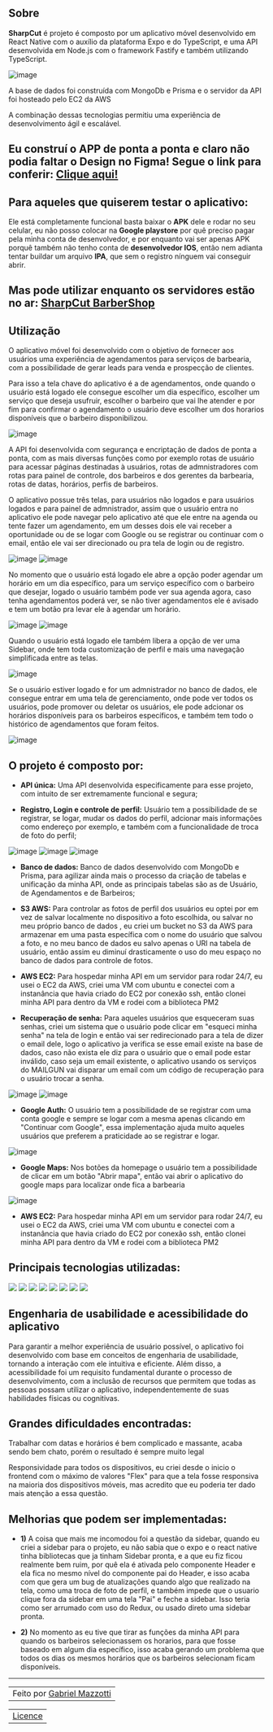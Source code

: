 ## Sobre

**SharpCut** é projeto é composto por um aplicativo móvel desenvolvido em React Native com o auxílio da plataforma Expo e do TypeScript, e uma API desenvolvida em Node.js com o framework Fastify e também utilizando TypeScript. 

![image](https://user-images.githubusercontent.com/70278577/232252768-55011811-e908-4cac-afc7-891614a68a03.png)

A base de dados foi construída com MongoDb e Prisma e o servidor da API foi hosteado pelo EC2 da AWS

A combinação dessas tecnologias permitiu uma experiência de desenvolvimento ágil e escalável.

## Eu construí o APP de ponta a ponta e claro não podia faltar o Design no Figma! Segue o link para conferir: <a href="https://www.figma.com/file/dQGgpP6ZoErJ4U79iMfNvM/SharpCut-Mobile-Design?node-id=0%3A1&t=VY0GwgB6jG8K4XmQ-1" >Clique aqui!</a>

## Para aqueles que quiserem testar o aplicativo:

Ele está completamente funcional basta baixar o **APK** dele e rodar no seu celular, eu não posso colocar na **Google playstore** por quê preciso pagar pela minha conta de desenvolvedor, e por enquanto vai ser apenas APK porquê também não tenho conta de **desenvolvedor IOS**, então nem adianta tentar buildar um arquivo **IPA**, que sem o registro nínguem vai conseguir abrir.

## Mas pode utilizar enquanto os servidores estão no ar: <a href="https://expo.dev/artifacts/eas/nbGTtnkofYjtCdUHoVdRAu.apk" >SharpCut BarberShop</a>

## Utilização

O aplicativo móvel foi desenvolvido com o objetivo de fornecer aos usuários uma experiência de agendamentos para serviços de barbearia, com a possibilidade de gerar leads para venda e prospecção de clientes.

Para isso a tela chave do aplicativo é a de agendamentos, onde quando o usuário está logado ele consegue escolher um dia específico, escolher um serviço que deseja usufruir, escolher o barbeiro que vai lhe atender e por fim para confirmar o agendamento o usuário deve escolher um dos horarios disponíveis que o barbeiro disponibilizou.

![image](https://user-images.githubusercontent.com/70278577/232252900-59ca31eb-7337-488e-a2d2-448285f4ac0f.png)


A API foi desenvolvida com segurança e encriptação de dados de ponta a ponta, com as mais diversas funções como por exemplo rotas de usuário para acessar páginas destinadas à usuários, rotas de admnistradores com rotas para painel de controle, dos barbeiros e dos gerentes da barbearia, rotas de datas, horários, perfis de barbeiros.

O aplicativo possue três telas, para usuários não logados e para usuários logados e para painel de admnistrador, assim que o usuário entra no aplicativo ele pode navegar pelo aplicativo até que ele entre na agenda ou tente fazer um agendamento, em um desses dois ele vai receber a oportunidade ou de se logar com Google ou se registrar ou continuar com o email, então ele vai ser direcionado ou pra tela de login ou de registro.

![image](https://user-images.githubusercontent.com/70278577/232252986-7e12b77c-4feb-4bda-8c5e-3853291bc2bb.png)
![image](https://user-images.githubusercontent.com/70278577/232252996-f4831451-1ba1-480d-94f5-b6593a05a74d.png)

No momento que o usuário está logado ele abre a opção poder agendar um horário em um dia específico, para um serviço específico com o barbeiro que desejar, logado o usuário também pode ver sua agenda agora, caso tenha agendamentos poderá ver, se não tiver agendamentos ele é avisado e tem um botão pra levar ele à agendar um horário.

![image](https://user-images.githubusercontent.com/70278577/232253207-92bd8fec-ffb2-46b5-ad0e-a598cd8a4207.png)
![image](https://user-images.githubusercontent.com/70278577/232253218-980910eb-3703-467b-8785-a41d8c4c661a.png)

Quando o usuário está logado ele também libera a opção de ver uma Sidebar, onde tem toda customização de perfil e mais uma navegação simplificada entre as telas.

![image](https://user-images.githubusercontent.com/70278577/232253233-21279dbd-c89e-4021-95f4-cd50448251a3.png)

Se o usuário estiver logado e for um admnistrador no banco de dados, ele consegue entrar em uma tela de gerenciamento, onde pode ver todos os usuários, pode promover ou deletar os usuários, ele pode adcionar os horários disponíveis para os barbeiros específicos, e também tem todo o histórico de agendamentos que foram feitos.

![image](https://user-images.githubusercontent.com/70278577/232253243-66f2062c-d12e-4103-9986-8ddcaece9410.png)

## O projeto é composto por:

- **API única:** Uma API desenvolvida especificamente para esse projeto, com intuito de ser extremamente funcional e segura;

- **Registro, Login e controle de perfil:** Usuário tem a possibilidade de se registrar, se logar, mudar os dados do perfil, adcionar mais informações como endereço por exemplo, e também com a funcionalidade de troca de foto do perfil;

![image](https://user-images.githubusercontent.com/70278577/232253565-19e4a1aa-9ebb-4ead-9a74-6778fe4eb59d.png)
![image](https://user-images.githubusercontent.com/70278577/232253574-8c9a8101-aa16-4591-a7bf-597147aa5f75.png)
![image](https://user-images.githubusercontent.com/70278577/232253587-f4ede9a5-2d29-4de7-8c6d-94e8cf27778d.png)


- **Banco de dados:** Banco de dados desenvolvido com MongoDb e Prisma, para agilizar ainda mais o processo da criação de tabelas e unificação da minha API, onde as principais tabelas são as de Usuário, de Agendamentos e de Barbeiros;

- **S3 AWS:** Para controlar as fotos de perfil dos usuários eu optei por em vez de salvar localmente no dispositivo a foto escolhida, ou salvar no meu próprio banco de dados , eu criei um bucket no S3 da AWS para armazenar em uma pasta específica com o nome do usuário que salvou a foto, e no meu banco de dados eu salvo apenas o URI na tabela de usuário, então assim eu diminuí drasticamente o uso do meu espaço no banco de dados para controle de fotos.

- **AWS EC2:** Para hospedar minha API em um servidor para rodar 24/7, eu usei o EC2 da AWS, criei uma VM com ubuntu e conectei com a instanância que havia criado do EC2 por conexão ssh, então clonei minha API para dentro da VM e rodei com a biblioteca PM2

- **Recuperação de senha:** Para aqueles usuários que esqueceram suas senhas, criei um sistema que o usuário pode clicar em "esqueci minha senha" na tela de login e então vai ser redirecionado para a tela de dizer o email dele, logo o aplicativo ja verifica se esse email existe na base de dados, caso não exista ele diz para o usuário que o email pode estar inválido, caso seja um email existente, o aplicativo usando os serviços do MAILGUN vai disparar um email com um código de recuperação para o usuário trocar a senha.

![image](https://user-images.githubusercontent.com/70278577/232253739-c20a0d42-e03e-476d-bbe1-71e59971fbd9.png)
![image](https://user-images.githubusercontent.com/70278577/232253745-e12342c6-3556-40a6-aee8-1fb1bb3fe417.png)

- **Google Auth:** O usuário tem a possibilidade de se registrar com uma conta google e sempre se logar com a mesma apenas clicando em "Continuar com Google", essa implementação ajuda muito aqueles usuários que preferem a praticidade ao se registrar e logar.

![image](https://user-images.githubusercontent.com/70278577/232253892-69632821-c484-4e4b-b2a9-365816f01ed1.png)


- **Google Maps:** Nos botões da homepage o usuário tem a possibilidade de clicar em um botão "Abrir mapa", então vai abrir o aplicativo do google maps para localizar onde fica a barbearia

![image](https://user-images.githubusercontent.com/70278577/232253884-394b8892-5eaf-433a-88c8-f5589e5350ed.png)

- **AWS EC2:** Para hospedar minha API em um servidor para rodar 24/7, eu usei o EC2 da AWS, criei uma VM com ubuntu e conectei com a instanância que havia criado do EC2 por conexão ssh, então clonei minha API para dentro da VM e rodei com a biblioteca PM2


## Principais tecnologias utilizadas:

<div>
    <img src="https://img.shields.io/badge/TYPESCRIPT-000B1D?style=for-the-badge&logo=TYPESCRIPT&logoColor=white" />
    <img src="https://img.shields.io/badge/node.js-000B1D?style=for-the-badge&logo=node.js&logoColor=white" />
    <img src="https://img.shields.io/badge/react_native-000B1D.svg?style=for-the-badge&logo=react&logoColor=%white" /> 
    <img src="https://img.shields.io/badge/Prisma-000B1D?style=for-the-badge&logo=Prisma&logoColor=white" /> 
    <img src="https://img.shields.io/badge/MongoDB-000B1D.svg?style=for-the-badge&logo=mongodb&logoColor=white" /> 
    <img src="https://img.shields.io/badge/EXPO-000B1D.svg?style=for-the-badge&logo=expo&logoColor=white" /> 
    <img src="https://img.shields.io/badge/AWS-000B1D.svg?style=for-the-badge&logo=amazon-aws&logoColor=white" />
    <img src="https://img.shields.io/badge/GOOGLE-000B1D.svg?style=for-the-badge&logo=google&logoColor=white" /> 
  
</div>

## Engenharia de usabilidade e acessibilidade do aplicativo <br>

Para garantir a melhor experiência de usuário possível, o aplicativo foi desenvolvido com base em conceitos de engenharia de usabilidade, tornando a interação com ele intuitiva e eficiente. Além disso, a acessibilidade foi um requisito fundamental durante o processo de desenvolvimento, com a inclusão de recursos que permitem que todas as pessoas possam utilizar o aplicativo, independentemente de suas habilidades físicas ou cognitivas.

## Grandes dificuldades encontradas:

   Trabalhar com datas e horários é bem complicado e massante, acaba sendo bem chato, porém o resultado é sempre muito legal
   
   Responsividade para todos os dispositivos, eu criei desde o inicio o frontend com o máximo de valores "Flex" para que a tela fosse responsiva na maioria       dos dispositivos móveis, mas acredito que eu poderia ter dado mais atenção a essa questão.
   
## Melhorias que podem ser implementadas:

- **1)**    A coisa que mais me incomodou foi a questão da sidebar, quando eu criei a sidebar para o projeto, eu não sabia que o expo e o react native tinha     bibliotecas que ja tinham Sidebar pronta, e a que eu fiz ficou realmente bem ruim, por quê ela é ativada pelo componente Header e ela fica no mesmo nível do componente pai do Header, e isso acaba com que gera um bug de atualizações quando algo que realizado na tela, como uma troca de foto de perfil, e também impede que o usuario clique fora da sidebar em uma tela "Pai" e feche a sidebar. Isso teria como ser arrumado com uso do Redux, ou usado direto uma sidebar pronta.

- **2)**    No momento as eu tive que tirar as funções da minha API para quando os barbeiros selecionassem os horarios, para que fosse baseado em algum dia específico, isso acaba gerando um problema que todos os dias os mesmos horários que os barbeiros selecionam ficam disponíveis.

---

<table>
    <td>
      Feito por <a href="https://github.com/Mazzotti1">Gabriel Mazzotti</a>
    </td>
</table>
<table>
    <td>
        <a href="https://github.com/Mazzotti1/BarberCutApp/blob/main/LICENSE">Licence</a>
    </td>
</table>

